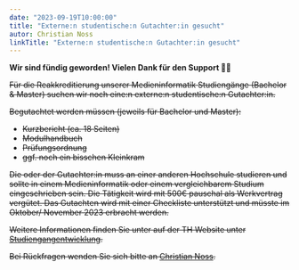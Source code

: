 ```yaml
---
date: "2023-09-19T10:00:00"
title: "Externe:n studentische:n Gutachter:in gesucht"
autor: Christian Noss
linkTitle: "Externe:n studentische:n Gutachter:in gesucht"
---
```


**Wir sind fündig geworden! Vielen Dank für den Support 🙌🏽**

<del>
Für die Reakkreditierung unserer Medieninformatik Studiengänge (Bachelor & Master) suchen wir noch eine:n externe:n studentische:n Gutachter:in. 

Begutachtet werden müssen (jeweils für Bachelor und Master):
- Kurzbericht (ca. 18 Seiten)
- Modulhandbuch
- Prüfungsordnung
- ggf. noch ein bisschen Kleinkram

Die oder der Gutachter:in muss an einer anderen Hochschule studieren und sollte in einem Medieninformatik oder einem vergleichbarem Studium eingeschrieben sein. Die Tätigkeit wird mit 500€ pauschal als Werkvertrag vergütet. Das Gutachten wird mit einer Checkliste unterstützt und müsste im Oktober/ November 2023 erbracht werden.

Weitere Informationen finden Sie unter auf der TH Website unter [Studiengangentwicklung](https://www.th-koeln.de/hochschule/studiengangsentwicklung_53556.php).

Bei Rückfragen wenden Sie sich bitte an [Christian Noss](https://www.th-koeln.de/personen/christian.noss/).</del>